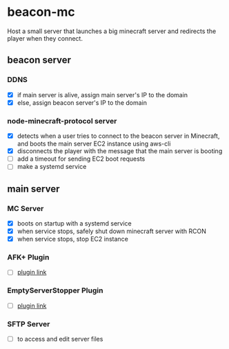 # beacon-mc
Host a small server that launches a big minecraft server and redirects the player when they connect.


## beacon server
### DDNS
- [X] if main server is alive, assign main server's IP to the domain
- [X] else, assign beacon server's IP to the domain

### node-minecraft-protocol server
- [x] detects when a user tries to connect to the beacon server in Minecraft, and boots the main server EC2 instance using aws-cli
- [x] disconnects the player with the message that the main server is booting
- [ ] add a timeout for sending EC2 boot requests
- [ ] make a systemd service

## main server
### MC Server
- [x] boots on startup with a systemd service
- [x] when service stops, safely shut down minecraft server with RCON
- [x] when service stops, stop EC2 instance

### AFK+ Plugin
- [ ] [plugin link][AFK+]

### EmptyServerStopper Plugin
- [ ] [plugin link][EmptyServerStopper]


### SFTP Server
- [ ] to access and edit server files


[AFK+]: https://www.spigotmc.org/resources/afk.35065/
[EmptyServerStopper]: https://www.spigotmc.org/resources/emptyserverstopper.19409/